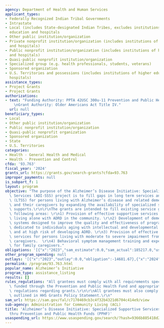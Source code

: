 ```yaml
---
agency: Department of Health and Human Services
applicant_types:
- Federally Recognized Indian Tribal Governments
- Intrastate
- Local (includes State-designated Indian Tribes, excludes institutions of higher
  education and hospitals
- Other public institution/organization
- Private nonprofit institution/organization (includes institutions of higher education
  and hospitals)
- Public nonprofit institution/organization (includes institutions of higher education
  and hospitals)
- Quasi-public nonprofit institution/organization
- Specialized group (e.g. health professionals, students, veterans)
- Sponsored organization
- U.S. Territories and possessions (includes institutions of higher education and
  hospitals)
assistance_types:
- Project Grants
- Project Grants
authorizations:
- text: "Funding Authority: PPTA 42USC 300u-11 Prevention and Public Health Fund\r\
    \nGrant Authority: Older Americans Act Title IV."
  url: null
beneficiary_types:
- Local
- Other public institution/organization
- Public nonprofit institution/organization
- Quasi-public nonprofit organization
- Sponsored organization
- State
- U.S. Territories
categories:
- Health - General Health and Medical
- Health - Prevention and Control
cfda: '93.763'
fiscal_year: '2024'
grants_url: https://grants.gov/search-grants?cfda=93.763
improper_payments: null
is_subpart_f: 1
layout: program
objective: "The purpose of the Alzheimer’s Disease Initiative: Specialized Supportive\
  \ Services (ADI-SSS) project is to fill gaps in long term services and supports\
  \ (LTSS) for persons living with Alzheimer’s disease and related dementias (ADRD)\
  \ and their caregivers by expanding the availability of specialized services and\
  \ supports.\r\n\r\nThe grants are intended to fill existing service gaps in the\
  \ following areas: \r\n1) Provision of effective supportive services to persons\
  \ living alone with ADRD in the community. \r\n2) Development of dementia capable\
  \ systems designed to improve the quality and effectiveness of programs and services\
  \ dedicated to individuals aging with intellectual and developmental disabilities\
  \ and at high risk of developing ADRD. \r\n3) Provision of effective care/supportive\
  \ services for persons living with moderate to severe impairment from ADRD and their\
  \ caregivers.  \r\n4) Behavioral symptom management training and expert consultation\
  \ for family caregivers."
obligations: '[{"x":"2023","sam_estimate":0.0,"sam_actual":185217.0,"usa_spending_actual":-172447.03},{"x":"2024","sam_estimate":0.0,"sam_actual":0.0,"usa_spending_actual":0.0},{"x":"2025","sam_estimate":0.0,"sam_actual":0.0,"usa_spending_actual":0.0}]'
other_program_spending: null
outlays: '[{"x":"2023","outlay":0.0,"obligation":-14681.67},{"x":"2024","outlay":0.0,"obligation":0.0},{"x":"2025","outlay":0.0,"obligation":0.0}]'
permalink: /program/93.763.html
popular_name: Alzheimer’s Initiative
program_type: assistance_listing
results: []
rules_regulations: "All grantees must comply with all requirements specified for grants\
  \ funded through the Prevention and Public Health Fund and appropriate Departmental\
  \ regulations regarding grants.\r\n\r\nAll grantees must also comply with polices\
  \ outlined in HHS Grants Policy Statement.\r\n"
sam_url: https://sam.gov/fal/c7170469cb3c4f32b4321d6704c414e9/view
sub-agency: Administration for Community Living (ACL)
title: 'Alzheimer’s Disease Initiative: Specialized Supportive Services Project (ADI-SSS)
  thru Prevention and Public Health Funds (PPHF)'
usaspending_url: https://www.usaspending.gov/search/?hash=9366b885418d2bf0727442cabe096a49
---
```

